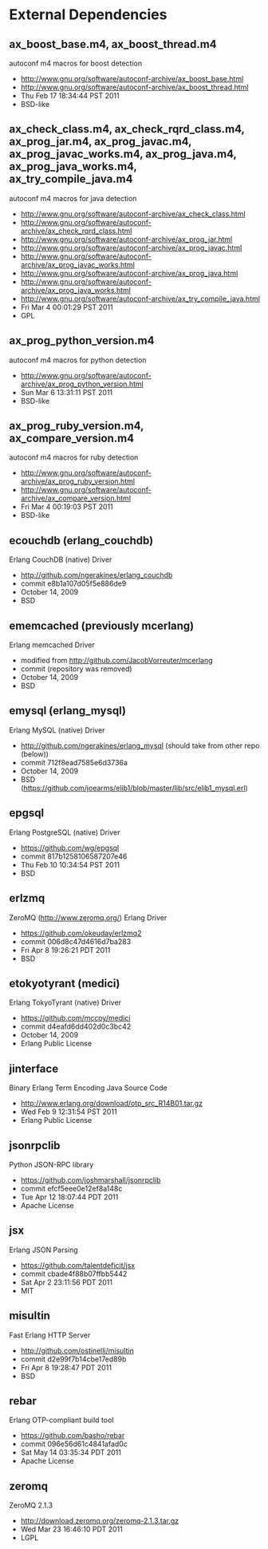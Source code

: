 External Dependencies
=====================

ax_boost_base.m4, ax_boost_thread.m4
------------------------------------
autoconf m4 macros for boost detection

- http://www.gnu.org/software/autoconf-archive/ax_boost_base.html
- http://www.gnu.org/software/autoconf-archive/ax_boost_thread.html
- Thu Feb 17 18:34:44 PST 2011
- BSD-like

ax_check_class.m4, ax_check_rqrd_class.m4, ax_prog_jar.m4, ax_prog_javac.m4, ax_prog_javac_works.m4, ax_prog_java.m4, ax_prog_java_works.m4, ax_try_compile_java.m4
--------------------------------------------------------------------------------
autoconf m4 macros for java detection

- http://www.gnu.org/software/autoconf-archive/ax_check_class.html
- http://www.gnu.org/software/autoconf-archive/ax_check_rqrd_class.html
- http://www.gnu.org/software/autoconf-archive/ax_prog_jar.html
- http://www.gnu.org/software/autoconf-archive/ax_prog_javac.html
- http://www.gnu.org/software/autoconf-archive/ax_prog_javac_works.html
- http://www.gnu.org/software/autoconf-archive/ax_prog_java.html
- http://www.gnu.org/software/autoconf-archive/ax_prog_java_works.html
- http://www.gnu.org/software/autoconf-archive/ax_try_compile_java.html
- Fri Mar  4 00:01:29 PST 2011
- GPL

ax_prog_python_version.m4
-------------------------
autoconf m4 macros for python detection

- http://www.gnu.org/software/autoconf-archive/ax_prog_python_version.html
- Sun Mar  6 13:31:11 PST 2011
- BSD-like

ax_prog_ruby_version.m4, ax_compare_version.m4
----------------------------------------------
autoconf m4 macros for ruby detection

- http://www.gnu.org/software/autoconf-archive/ax_prog_ruby_version.html
- http://www.gnu.org/software/autoconf-archive/ax_compare_version.html
- Fri Mar  4 00:19:03 PST 2011
- BSD-like

ecouchdb (erlang_couchdb)
-------------------------
Erlang CouchDB (native) Driver

- http://github.com/ngerakines/erlang_couchdb
- commit e8b1a107d05f5e886de9
- October 14, 2009
- BSD

ememcached (previously mcerlang)
--------------------------------
Erlang memcached Driver

- modified from http://github.com/JacobVorreuter/mcerlang
- commit (repository was removed)
- October 14, 2009
- BSD

emysql (erlang_mysql)
---------------------
Erlang MySQL (native) Driver

- http://github.com/ngerakines/erlang_mysql (should take from other repo (below))
- commit 712f8ead7585e6d3736a
- October 14, 2009
- BSD (https://github.com/joearms/elib1/blob/master/lib/src/elib1_mysql.erl)

epgsql
------
Erlang PostgreSQL (native) Driver

- https://github.com/wg/epgsql
- commit 817b1258106587207e46
- Thu Feb 10 10:34:54 PST 2011
- BSD

erlzmq
------
ZeroMQ (http://www.zeromq.org/) Erlang Driver

- https://github.com/okeuday/erlzmq2
- commit 006d8c47d4616d7ba283
- Fri Apr  8 19:26:21 PDT 2011
- BSD

etokyotyrant (medici)
---------------------
Erlang TokyoTyrant (native) Driver

- https://github.com/mccoy/medici
- commit d4eafd6dd402d0c3bc42
- October 14, 2009
- Erlang Public License

jinterface
----------
Binary Erlang Term Encoding Java Source Code

- http://www.erlang.org/download/otp_src_R14B01.tar.gz
- Wed Feb  9 12:31:54 PST 2011
- Erlang Public License

jsonrpclib
----------
Python JSON-RPC library

- https://github.com/joshmarshall/jsonrpclib
- commit efcf5eee0e12ef8a148c
- Tue Apr 12 18:07:44 PDT 2011
- Apache License

jsx
---
Erlang JSON Parsing

- https://github.com/talentdeficit/jsx
- commit cbade4f88b07ffbb5442
- Sat Apr  2 23:11:56 PDT 2011
- MIT

misultin
--------
Fast Erlang HTTP Server

- http://github.com/ostinelli/misultin
- commit d2e99f7b14cbe17ed89b
- Fri Apr  8 19:28:47 PDT 2011
- BSD

rebar
-----
Erlang OTP-compliant build tool

- https://github.com/basho/rebar
- commit 096e56d61c4841afad0c
- Sat May 14 03:35:34 PDT 2011
- Apache License

zeromq
------
ZeroMQ 2.1.3

- http://download.zeromq.org/zeromq-2.1.3.tar.gz
- Wed Mar 23 16:46:10 PDT 2011
- LGPL


